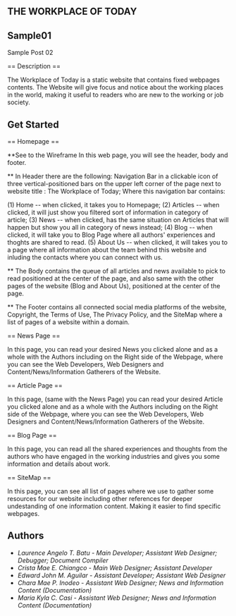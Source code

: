 ## THE WORKPLACE OF TODAY

## Sample01
Sample Post 02

== Description ==

The Workplace of Today is a static website that contains fixed webpages contents.
The Website will give focus and notice about the working places in the world, making it useful to readers who are new to the working or job society.

## Get Started

== Homepage ==

**See to the Wireframe
In this web page, you will see the header, body and footer.

** In Header there are the following: Navigation Bar in a clickable icon of three vertical-positioned bars on the upper left corner of the page next to website title : The Workplace of Today; Where this navigation bar contains: 

(1) Home -- when clicked, it takes you to Homepage;
(2) Articles -- when clicked, it will just show you filtered sort of information in category of article;
(3) News -- when clicked, has the same situation on Articles that will happen but show you all in category of news instead;
(4) Blog -- when clicked, it will take you to Blog Page where all authors' experiences and thoghts are shared to read.
(5) About Us -- when clicked, it will takes you to a page where all information about the team behind this website and inluding the contacts where you can connect with us.

** The Body contains the queue of all articles and news available to pick to read positioned at the center of the page, and also same with the other pages of the website (Blog and About Us), positioned at the center of the page.

** The Footer contains all connected social media platforms of the website, Copyright, the Terms of Use, The Privacy Policy, and the SiteMap where a list of pages of a website within a domain. 

== News Page ==

In this page, you can read your desired News you clicked alone and as a whole with the Authors including on the Right side of the Webpage, where you can see the Web Developers, Web Designers and Content/News/Information Gatherers of the Website.

== Article Page ==

In this page, (same with the News Page) you can read your desired Article you clicked alone and as a whole with the Authors including on the Right side of the Webpage, where you can see the Web Developers, Web Designers and Content/News/Information Gatherers of the Website.

== Blog Page ==

In this page, you can read all the shared experiences and thoughts from the authors who have engaged in the working industries and gives you some information and details about work.

== SiteMap ==

In this page, you can see all list of pages where we use to gather some resources for our website including other references for deeper undestanding of one information content. Making it easier to find specific webpages.

## Authors

* *Laurence Angelo T. Batu*	- *Main Developer; Assistant Web Designer; Debugger; Document Compiler*
* *Crista Mae E. Chiangco*		- *Main Web Designer; Assistant Developer*
* *Edward John M. Aguilar*		- *Assistant Developer; Assistant Web Designer*
* *Chara Mae P. Inodeo*		- *Assistant Web Designer; News and Information Content (Documentation)*
* *Maria Kyla C. Casi*			- *Assistant Web Designer; News and Information Content (Documentation)*
